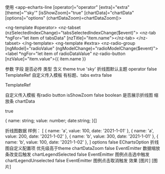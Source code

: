 使用
<app-echarts-line [operator]="operator" [extra]="extra" [theme]="'sky'" [isShowZoom]="true" [chartData]="chartData" [options]="options" (chartDataZoom)=chartDataZoom()></app-echarts-line>

<ng-template #operator>
    <nz-tabset (nzSelectedIndexChange)="tabsSelectedIndexChange($event)">
      <nz-tab *ngFor="let item of tabsData" [nzTitle]="item.name"></nz-tab>
    </nz-tabset>
</ng-template>
<ng-template #extra>
    <nz-radio-group [ngModel]="radioValue" (ngModelChange)="radioModelChange($event)">
       <label *ngFor="let item of radioDataValue" nz-radio-button [nzValue]="item.value">{{ item.name }}</label>
    </nz-radio-group>
</ng-template>

<script>
chartDataZoom(instance: any) {
  console.log(instance);
}
</script>
参数
字段
是否必传
类型
含义
theme
true
'sky'
折线图默认主题
operator
false
TemplateRef
自定义传入模板
有标题、tabs
extra
false

TemplateRef

自定义传入模板
有radio button
isShowZoom
false
boolean
是否展示折线图 缩放条
chartData

true

{
    name: string;
    value: number;                  date:string;
  }[]

折线图数据
样例：
[
  {
    name: 'a',
    value: 100,
    date: '2021-1-01'
  },
  {
    name: 'a',
    value: 200,
    date: '2021-1-02'
  },
  {
    name: 'b',
    value: 300,
    date: '2021-1-01'
  },
  {
    name: 'b',
    value: 100,
    date: '2021-1-02'
  },
]
options
false
EChartsOption
折线图自定义配置项
优先级高于theme
chartDataZoom
false
EventEmitter
数据缩放条改变后触发
chartLegendSelected
false
EventEmitter
图例点击选中触发
chartLegendUnselected
false
EventEmitter
图例点击取消触发
效果
[图片]
[图片]
